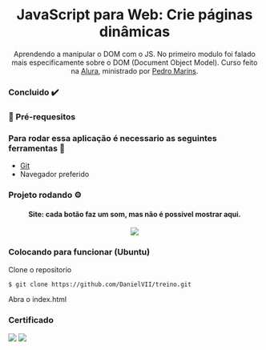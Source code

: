 <h1 align="center">JavaScript para Web: Crie páginas dinâmicas</h1>
<p align="center">
    Aprendendo a manipular o DOM com o JS. No primeiro modulo foi falado mais especificamente sobre o DOM (Document Object Model).
    Curso feito na <a href="https://cursos.alura.com.br/">Alura</a>, ministrado por
    <a href="https://www.linkedin.com/in/pedromarins/">Pedro Marins</a>.
</p>

### Concluido :heavy_check_mark:

### :bookmark_tabs: Pré-requesitos

### Para rodar essa aplicação é necessario as seguintes ferramentas :bookmark_tabs:

<ul>
    <li><a href="https://git-scm.com">Git</a></li>
    <li>Navegador preferido</li>
</ul>

### Projeto rodando ⚙️

<div align="center">
    <h4 align="center">Site: cada botão faz um som, mas não é possivel mostrar aqui.</h4>
    <img src="https://user-images.githubusercontent.com/62727519/210289182-9e2f88af-c28c-4d71-ab4a-cd70883403e9.png"/>
</div>

### Colocando para funcionar (Ubuntu)

<P>Clone o repositorio</p>

```bash
$ git clone https://github.com/DanielVII/treino.git
```

<p>Abra o index.html</p>

### Certificado

<img src="https://user-images.githubusercontent.com/62727519/210289628-748df323-e595-4724-bffe-b9ac33097fc5.png"/>
<img src="https://user-images.githubusercontent.com/62727519/210289692-4ffd9601-2372-468a-9fcb-56cc5c148434.png"/>
